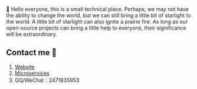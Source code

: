  👋 Hello everyone, this is a small technical place.
 Perhaps, we may not have the ability to change the world, but we can still bring a little bit of starlight to the world.
 A little bit of starlight can also ignite a prairie fire. As long as our open-source projects can bring a little help to everyone, their significance will be extraordinary.
 

## Contact me 📱

1. [Website](https://twelvet.cn)
2. [Microservices](https://cloud.twelvet.cn)
3. QQ/WeChat：2471835953
